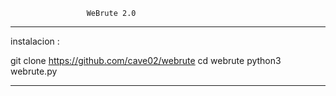                      WeBrute 2.0
---------------------------------------------------------
instalacion :

git clone https://github.com/cave02/webrute
cd webrute
python3 webrute.py

---------------------------------------------------------
